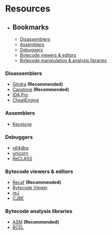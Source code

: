 # Resources

- ## Bookmarks
    - [Disassemblers](#disassemblers)
    - [Assemblers](#assemblers)
    - [Debuggers](#debuggers)
    - [Bytecode viewers & editors](bytecode-viewers-&-editors)
    - [Bytecode manipulation & analysis libraries](#bytecode-analysis-libraries)

### Disassemblers
* [Ghidra](https://github.com/NationalSecurityAgency/ghidra/releases) **(Recommended)**
* [Capstone](http://www.capstone-engine.org/) **(Recommended)**
* [IDA Pro](https://hex-rays.com/ida-pro/)
* [CheatEngine](https://www.cheatengine.org/)

### Assemblers
* [Keystone](https://github.com/keystone-engine/keystone/)

### Debuggers
* [x64dbg](http://x64dbg.com/#start)
* [unicorn](https://github.com/unicorn-engine/unicorn)
* [ReCLASS](https://github.com/ReClassNET/ReClass.NET)

### Bytecode viewers & editors
* [Recaf](https://github.com/Col-E/Recaf) **(Recommended)**
* [Bytecode Viewer](https://github.com/Konloch/bytecode-viewer)
* [reJ](http://rejava.sourceforge.net/)
* [CJBE](https://github.com/contra/CJBE)

### Bytecode analysis libraries
* [ASM](https://asm.ow2.io/) **(Recommended)**
* [BCEL](https://commons.apache.org/proper/commons-bcel/)

